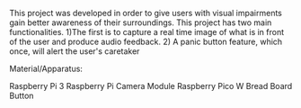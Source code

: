 This project was developed in order to give users with visual impairments gain better awareness of their surroundings. This project has two main functionalities. 
1)The first is to capture a real time image of what is in front of the user and produce audio feedback. 
2) A panic button feature, which once, will alert the user's caretaker

Material/Apparatus:

Raspberry Pi 3
Raspberry Pi Camera Module
Raspberry Pico W
Bread Board
Button
